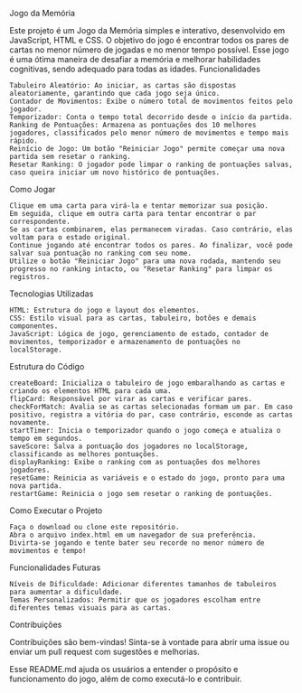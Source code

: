 Jogo da Memória

Este projeto é um Jogo da Memória simples e interativo, desenvolvido em JavaScript, HTML e CSS. O objetivo do jogo é encontrar todos os pares de cartas no menor número de jogadas e no menor tempo possível. Esse jogo é uma ótima maneira de desafiar a memória e melhorar habilidades cognitivas, sendo adequado para todas as idades.
Funcionalidades

    Tabuleiro Aleatório: Ao iniciar, as cartas são dispostas aleatoriamente, garantindo que cada jogo seja único.
    Contador de Movimentos: Exibe o número total de movimentos feitos pelo jogador.
    Temporizador: Conta o tempo total decorrido desde o início da partida.
    Ranking de Pontuações: Armazena as pontuações dos 10 melhores jogadores, classificados pelo menor número de movimentos e tempo mais rápido.
    Reinício de Jogo: Um botão "Reiniciar Jogo" permite começar uma nova partida sem resetar o ranking.
    Resetar Ranking: O jogador pode limpar o ranking de pontuações salvas, caso queira iniciar um novo histórico de pontuações.

Como Jogar

    Clique em uma carta para virá-la e tentar memorizar sua posição.
    Em seguida, clique em outra carta para tentar encontrar o par correspondente.
    Se as cartas combinarem, elas permanecem viradas. Caso contrário, elas voltam para o estado original.
    Continue jogando até encontrar todos os pares. Ao finalizar, você pode salvar sua pontuação no ranking com seu nome.
    Utilize o botão "Reiniciar Jogo" para uma nova rodada, mantendo seu progresso no ranking intacto, ou "Resetar Ranking" para limpar os registros.

Tecnologias Utilizadas

    HTML: Estrutura do jogo e layout dos elementos.
    CSS: Estilo visual para as cartas, tabuleiro, botões e demais componentes.
    JavaScript: Lógica de jogo, gerenciamento de estado, contador de movimentos, temporizador e armazenamento de pontuações no localStorage.

Estrutura do Código

    createBoard: Inicializa o tabuleiro de jogo embaralhando as cartas e criando os elementos HTML para cada uma.
    flipCard: Responsável por virar as cartas e verificar pares.
    checkForMatch: Avalia se as cartas selecionadas formam um par. Em caso positivo, registra a vitória do par, caso contrário, esconde as cartas novamente.
    startTimer: Inicia o temporizador quando o jogo começa e atualiza o tempo em segundos.
    saveScore: Salva a pontuação dos jogadores no localStorage, classificando as melhores pontuações.
    displayRanking: Exibe o ranking com as pontuações dos melhores jogadores.
    resetGame: Reinicia as variáveis e o estado do jogo, pronto para uma nova partida.
    restartGame: Reinicia o jogo sem resetar o ranking de pontuações.

Como Executar o Projeto

    Faça o download ou clone este repositório.
    Abra o arquivo index.html em um navegador de sua preferência.
    Divirta-se jogando e tente bater seu recorde no menor número de movimentos e tempo!

Funcionalidades Futuras

    Níveis de Dificuldade: Adicionar diferentes tamanhos de tabuleiros para aumentar a dificuldade.
    Temas Personalizados: Permitir que os jogadores escolham entre diferentes temas visuais para as cartas.

Contribuições

Contribuições são bem-vindas! Sinta-se à vontade para abrir uma issue ou enviar um pull request com sugestões e melhorias.

Esse README.md ajuda os usuários a entender o propósito e funcionamento do jogo, além de como executá-lo e contribuir.